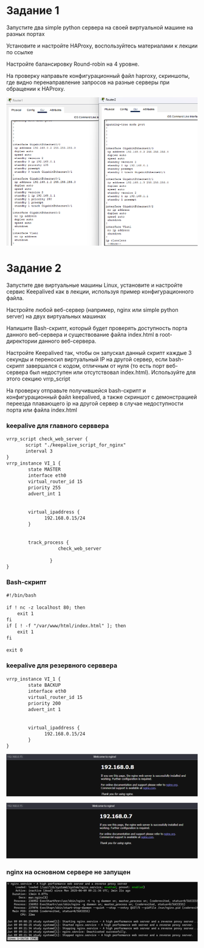 # Задание 1

Запустите два simple python сервера на своей виртуальной машине на разных портах

Установите и настройте HAProxy, воспользуйтесь материалами к лекции по ссылке

Настройте балансировку Round-robin на 4 уровне.

На проверку направьте конфигурационный файл haproxy, скриншоты, где видно перенаправление запросов на разные серверы при обращении к HAProxy.
 
![alt text](https://github.com/Padawan18/Disaster-recovery-and-Keepalived/blob/main/pic)


# Задание 2


Запустите две виртуальные машины Linux, установите и настройте сервис Keepalived как в лекции, используя пример конфигурационного файла.

Настройте любой веб-сервер (например, nginx или simple python server) на двух виртуальных машинах

Напишите Bash-скрипт, который будет проверять доступность порта данного веб-сервера и существование файла index.html в root-директории данного веб-сервера.

Настройте Keepalived так, чтобы он запускал данный скрипт каждые 3 секунды и переносил виртуальный IP на другой сервер, если bash-скрипт завершался с кодом, отличным от нуля (то есть порт веб-сервера был недоступен или отсутствовал index.html). Используйте для этого 
секцию vrrp_script

На проверку отправьте получившейся bash-скрипт и конфигурационный файл keepalived, а также скриншот с демонстрацией переезда плавающего ip на другой сервер в случае недоступности порта или файла index.html

### keepalive для главного серввера

```
vrrp_script check_web_server {
       script "./keepalive_script_for_nginx"
       interval 3
}
vrrp_instance VI_1 {
        state MASTER
        interface eth0
        virtual_router_id 15
        priority 255
        advert_int 1


        virtual_ipaddress {
              192.168.0.15/24
        }


        track_process {
                   check_web_server

                }
}

```

### Bash-скрипт

```
#!/bin/bash

if ! nc -z localhost 80; then
    exit 1
fi
if [ ! -f "/var/www/html/index.html" ]; then
    exit 1
fi

exit 0
```


### keepalive для резервного серввера
```
vrrp_instance VI_1 {
        state BACKUP
        interface eth0
        virtual_router_id 15
        priority 200
        advert_int 1


        virtual_ipaddress {
              192.168.0.15/24
        }
}
```
![alt text](https://github.com/Padawan18/Disaster-recovery-and-Keepalived/blob/main/serv1.png)


![alt text](https://github.com/Padawan18/Disaster-recovery-and-Keepalived/blob/main/serv2.png)

### nginx на основном сервере не запущен
![alt text](https://github.com/Padawan18/Disaster-recovery-and-Keepalived/blob/main/nginx.png)

